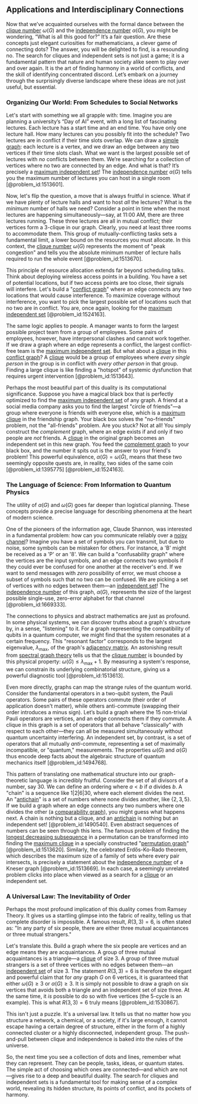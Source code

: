 ## Applications and Interdisciplinary Connections

Now that we’ve acquainted ourselves with the formal dance between the [clique number](@article_id:272220) $ω(G)$ and the [independence number](@article_id:260449) $α(G)$, you might be wondering, “What is all this good for?” It’s a fair question. Are these concepts just elegant curiosities for mathematicians, a clever game of connecting dots? The answer, you will be delighted to find, is a resounding no. The search for cliques and independent sets is not just a game; it is a fundamental pattern that nature and human society alike seem to play over and over again. It is the art of finding harmony in a world of conflicts, and the skill of identifying concentrated discord. Let’s embark on a journey through the surprisingly diverse landscape where these ideas are not just useful, but essential.

### Organizing Our World: From Schedules to Social Networks

Let's start with something we all grapple with: time. Imagine you are planning a university’s “Day of AI” event, with a long list of fascinating lectures. Each lecture has a start time and an end time. You have only one lecture hall. How many lectures can you possibly fit into the schedule? Two lectures are in conflict if their time slots overlap. We can draw a [simple graph](@article_id:274782): each lecture is a vertex, and we draw an edge between any two vertices if their time slots clash. What we want is the largest possible set of lectures with *no* conflicts between them. We’re searching for a collection of vertices where no two are connected by an edge. And what is that? It’s precisely a [maximum independent set](@article_id:273687)! The [independence number](@article_id:260449) $α(G)$ tells you the maximum number of lectures you can host in a single room [@problem_id:1513601].

Now, let's flip the question, a move that is always fruitful in science. What if we have plenty of lecture halls and want to host *all* the lectures? What is the *minimum* number of halls we need? Consider a point in time when the most lectures are happening simultaneously—say, at 11:00 AM, there are three lectures running. These three lectures are all in mutual conflict; their vertices form a 3-clique in our graph. Clearly, you need at least three rooms to accommodate them. This group of mutually-conflicting tasks sets a fundamental limit, a lower bound on the resources you must allocate. In this context, the [clique number](@article_id:272220) $ω(G)$ represents the moment of "peak congestion" and tells you the absolute minimum number of lecture halls required to run the whole event [@problem_id:1513670].

This principle of resource allocation extends far beyond scheduling talks. Think about deploying wireless access points in a building. You have a set of potential locations, but if two access points are too close, their signals will interfere. Let's build a "[conflict graph](@article_id:272346)" where an edge connects any two locations that would cause interference. To maximize coverage without interference, you want to pick the largest possible set of locations such that no two are in conflict. You are, once again, looking for the [maximum independent set](@article_id:273687) [@problem_id:1524163].

The same logic applies to people. A manager wants to form the largest possible project team from a group of employees. Some pairs of employees, however, have interpersonal clashes and cannot work together. If we draw a graph where an edge represents a conflict, the largest conflict-free team is the [maximum independent set](@article_id:273687). But what about a [clique](@article_id:275496) in this [conflict graph](@article_id:272346)? A [clique](@article_id:275496) would be a group of employees where *every single person* in the group is in conflict with *every other person* in that group. Finding a large clique is like finding a "hotspot" of systemic dysfunction that requires urgent intervention [@problem_id:1513643].

Perhaps the most beautiful part of this duality is its computational significance. Suppose you have a magical black box that is perfectly optimized to find the [maximum independent set](@article_id:273687) of any graph. A friend at a social media company asks you to find the largest "circle of friends"—a group where everyone is friends with everyone else, which is a [maximum clique](@article_id:262481) in the friendship graph. Your black box solves the "no-friends" problem, not the "all-friends" problem. Are you stuck? Not at all! You simply construct the *complement* graph, where an edge exists if and only if two people are *not* friends. A [clique](@article_id:275496) in the original graph becomes an independent set in this new graph. You feed the [complement graph](@article_id:275942) to your black box, and the number it spits out is the answer to your friend's problem! This powerful equivalence, $\alpha(G) = \omega(\bar{G})$, means that these two seemingly opposite quests are, in reality, two sides of the same coin [@problem_id:1395775] [@problem_id:1524163].

### The Language of Science: From Information to Quantum Physics

The utility of $α(G)$ and $ω(G)$ goes far deeper than logistical planning. These concepts provide a precise language for describing phenomena at the heart of modern science.

One of the pioneers of the information age, Claude Shannon, was interested in a fundamental problem: how can you communicate reliably over a [noisy channel](@article_id:261699)? Imagine you have a set of symbols you can transmit, but due to noise, some symbols can be mistaken for others. For instance, a 'B' might be received as a 'P' or an '8'. We can build a "confusability graph" where the vertices are the input symbols, and an edge connects two symbols if they could ever be confused for one another at the receiver's end. If we want to send messages with *zero* possibility of error, we must choose a subset of symbols such that no two can be confused. We are picking a set of vertices with no edges between them—an [independent set](@article_id:264572)! The [independence number](@article_id:260449) of this graph, $α(G)$, represents the size of the largest possible single-use, zero-error alphabet for that channel [@problem_id:1669333].

The connections to physics and abstract mathematics are just as profound. In some physical systems, we can discover truths about a graph's structure by, in a sense, "listening" to it. For a graph representing the compatibility of qubits in a quantum computer, we might find that the system resonates at a certain frequency. This "resonant factor" corresponds to the largest eigenvalue, $\lambda_{\max}$, of the graph's [adjacency matrix](@article_id:150516). An astonishing result from [spectral graph theory](@article_id:149904) tells us that the [clique number](@article_id:272220) is bounded by this physical property: $\omega(G) \le \lambda_{\max} + 1$. By measuring a system's response, we can constrain its underlying combinatorial structure, giving us a powerful diagnostic tool [@problem_id:1513613].

Even more directly, graphs can map the strange rules of the quantum world. Consider the fundamental operators in a two-qubit system, the Pauli operators. Some pairs of these operators commute (their order of application doesn't matter), while others anti-commute (swapping their order introduces a minus sign). Let’s build a graph where the 15 non-trivial Pauli operators are vertices, and an edge connects them if they commute. A clique in this graph is a set of operators that all behave "classically" with respect to each other—they can all be measured simultaneously without quantum uncertainty interfering. An independent set, by contrast, is a set of operators that all mutually *anti*-commute, representing a set of maximally incompatible, or "quantum," measurements. The properties $ω(G)$ and $α(G)$ thus encode deep facts about the algebraic structure of quantum mechanics itself [@problem_id:1494768].

This pattern of translating one mathematical structure into our graph-theoretic language is incredibly fruitful. Consider the set of all divisors of a number, say 30. We can define an ordering where $a < b$ if $a$ divides $b$. A "chain" is a sequence like $1 | 2 | 6 | 30$, where each element divides the next. An "[antichain](@article_id:272503)" is a set of numbers where none divides another, like $\{2, 3, 5\}$. If we build a graph where an edge connects any two numbers where one divides the other (a [comparability graph](@article_id:269441)), you might guess what happens next. A chain is nothing but a clique, and an [antichain](@article_id:272503) is nothing but an independent set! [@problem_id:1490540]. Even abstract sequences of numbers can be seen through this lens. The famous problem of finding the [longest decreasing subsequence](@article_id:267019) in a permutation can be transformed into finding the [maximum clique](@article_id:262481) in a specially constructed "[permutation graph](@article_id:272822)" [@problem_id:1513620]. Similarly, the celebrated Erdős-Ko-Rado theorem, which describes the maximum size of a family of sets where every pair intersects, is precisely a statement about the [independence number](@article_id:260449) of a Kneser graph [@problem_id:1513669]. In each case, a seemingly unrelated problem clicks into place when viewed as a search for a [clique](@article_id:275496) or an independent set.

### A Universal Law: The Inevitability of Order

Perhaps the most profound implication of this duality comes from Ramsey Theory. It gives us a startling glimpse into the fabric of reality, telling us that complete disorder is impossible. A famous result, $R(3,3)=6$, is often stated as: "In any party of six people, there are either three mutual acquaintances or three mutual strangers."

Let's translate this. Build a graph where the six people are vertices and an edge means they are acquaintances. A group of three mutual acquaintances is a triangle—a [clique](@article_id:275496) of size 3. A group of three mutual strangers is a set of three vertices with no edges between them—an [independent set](@article_id:264572) of size 3. The statement $R(3,3)=6$ is therefore the elegant and powerful claim that for *any* graph $G$ on 6 vertices, it is guaranteed that either $ω(G) \ge 3$ or $α(G) \ge 3$. It is simply not possible to draw a graph on six vertices that avoids both a triangle and an independent set of size three. At the same time, it *is* possible to do so with five vertices (the 5-cycle is an example). This is what $R(3,3)=6$ truly means [@problem_id:1530867].

This isn't just a puzzle. It's a universal law. It tells us that no matter how you structure a network, a chemical, or a society, if it's large enough, it cannot escape having a certain degree of structure, either in the form of a highly connected cluster or a highly disconnected, independent group. The push-and-pull between clique and independence is baked into the rules of the universe.

So, the next time you see a collection of dots and lines, remember what they can represent. They can be people, tasks, ideas, or quantum states. The simple act of choosing which ones are connected—and which are not—gives rise to a deep and beautiful duality. The search for cliques and independent sets is a fundamental tool for making sense of a complex world, revealing its hidden structure, its points of conflict, and its pockets of harmony.